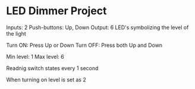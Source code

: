 # LED Dimmer Project 
Inputs: 2 Push-buttons: Up, Down
Output: 6 LED's symbolizing the level of the light

Turn ON:	Press Up or Down
Turn OFF:	Press both Up and Down

Min level:	1
Max level:	6

Readnig switch states every 1 second

When turning on level is set as 2

